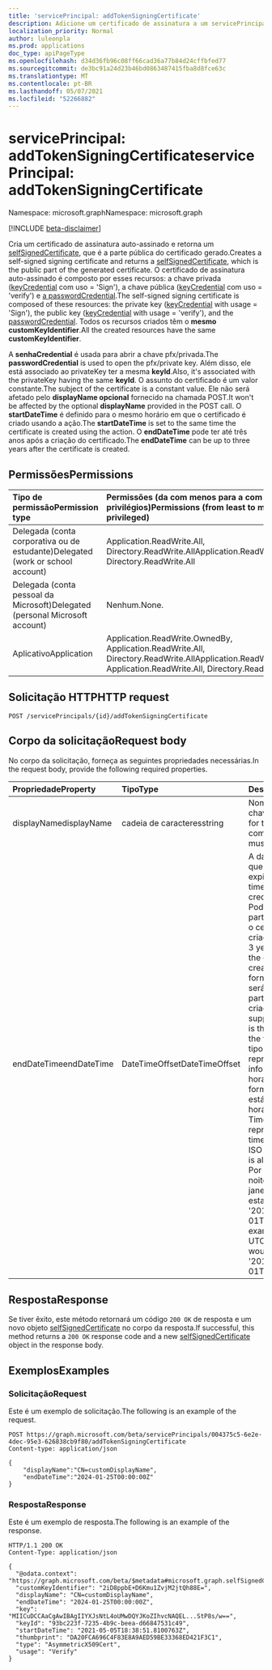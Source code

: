 ```yaml
---
title: 'servicePrincipal: addTokenSigningCertificate'
description: Adicione um certificado de assinatura a um servicePrincipal.
localization_priority: Normal
author: luleonpla
ms.prod: applications
doc_type: apiPageType
ms.openlocfilehash: d34d36fb96c08ff66cad36a77b84d24cffbfed77
ms.sourcegitcommit: de3bc91a24d23b46bd0863487415fba8d8fce63c
ms.translationtype: MT
ms.contentlocale: pt-BR
ms.lasthandoff: 05/07/2021
ms.locfileid: "52266882"
---
```

# <a name="serviceprincipal-addtokensigningcertificate"></a><span data-ttu-id="ebcac-103">servicePrincipal: addTokenSigningCertificate</span><span class="sxs-lookup"><span data-stu-id="ebcac-103">servicePrincipal: addTokenSigningCertificate</span></span>

<span data-ttu-id="ebcac-104">Namespace: microsoft.graph</span><span class="sxs-lookup"><span data-stu-id="ebcac-104">Namespace: microsoft.graph</span></span>

[!INCLUDE [beta-disclaimer](../../includes/beta-disclaimer.md)]

<span data-ttu-id="ebcac-105">Cria um certificado de assinatura auto-assinado e retorna um [selfSignedCertificate](../resources/selfsignedcertificate.md), que é a parte pública do certificado gerado.</span><span class="sxs-lookup"><span data-stu-id="ebcac-105">Creates a self-signed signing certificate and returns a [selfSignedCertificate](../resources/selfsignedcertificate.md), which is the public part of the generated certificate.</span></span> <span data-ttu-id="ebcac-106">O certificado de assinatura auto-assinado é composto por esses recursos: a chave privada ([keyCredential](../resources/keycredential.md) com uso = 'Sign'), a chave pública ([keyCredential](../resources/keycredential.md) com uso = 'verify') e [a passwordCredential](../resources/passwordcredential.md).</span><span class="sxs-lookup"><span data-stu-id="ebcac-106">The self-signed signing certificate is composed of these resources: the private key ([keyCredential](../resources/keycredential.md) with usage = 'Sign'), the public key ([keyCredential](../resources/keycredential.md) with usage = 'verify'), and the [passwordCredential](../resources/passwordcredential.md).</span></span> <span data-ttu-id="ebcac-107">Todos os recursos criados têm o **mesmo customKeyIdentifier**.</span><span class="sxs-lookup"><span data-stu-id="ebcac-107">All the created resources have the same **customKeyIdentifier**.</span></span>

<span data-ttu-id="ebcac-108">A **senhaCredential** é usada para abrir a chave pfx/privada.</span><span class="sxs-lookup"><span data-stu-id="ebcac-108">The **passwordCredential** is used to open the pfx/private key.</span></span> <span data-ttu-id="ebcac-109">Além disso, ele está associado ao privateKey ter a mesma **keyId**.</span><span class="sxs-lookup"><span data-stu-id="ebcac-109">Also, it's associated with the privateKey having the same **keyId**.</span></span> <span data-ttu-id="ebcac-110">O assunto do certificado é um valor constante.</span><span class="sxs-lookup"><span data-stu-id="ebcac-110">The subject of the certificate is a constant value.</span></span> <span data-ttu-id="ebcac-111">Ele não será afetado pelo **displayName opcional** fornecido na chamada POST.</span><span class="sxs-lookup"><span data-stu-id="ebcac-111">It won't be affected by the optional **displayName** provided in the POST call.</span></span> <span data-ttu-id="ebcac-112">O **startDateTime** é definido para o mesmo horário em que o certificado é criado usando a ação.</span><span class="sxs-lookup"><span data-stu-id="ebcac-112">The **startDateTime** is set to the same time the certificate is created using the action.</span></span> <span data-ttu-id="ebcac-113">O **endDateTime** pode ter até três anos após a criação do certificado.</span><span class="sxs-lookup"><span data-stu-id="ebcac-113">The **endDateTime** can be up to three years after the certificate is created.</span></span>

## <a name="permissions"></a><span data-ttu-id="ebcac-114">Permissões</span><span class="sxs-lookup"><span data-stu-id="ebcac-114">Permissions</span></span>

|<span data-ttu-id="ebcac-115">Tipo de permissão</span><span class="sxs-lookup"><span data-stu-id="ebcac-115">Permission type</span></span>      | <span data-ttu-id="ebcac-116">Permissões (da com menos para a com mais privilégios)</span><span class="sxs-lookup"><span data-stu-id="ebcac-116">Permissions (from least to most privileged)</span></span>              |
|:--------------------|:---------------------------------------------------------|
|<span data-ttu-id="ebcac-117">Delegada (conta corporativa ou de estudante)</span><span class="sxs-lookup"><span data-stu-id="ebcac-117">Delegated (work or school account)</span></span> | <span data-ttu-id="ebcac-118">Application.ReadWrite.All, Directory.ReadWrite.All</span><span class="sxs-lookup"><span data-stu-id="ebcac-118">Application.ReadWrite.All, Directory.ReadWrite.All</span></span> |
|<span data-ttu-id="ebcac-119">Delegada (conta pessoal da Microsoft)</span><span class="sxs-lookup"><span data-stu-id="ebcac-119">Delegated (personal Microsoft account)</span></span> | <span data-ttu-id="ebcac-120">Nenhum.</span><span class="sxs-lookup"><span data-stu-id="ebcac-120">None.</span></span>    |
|<span data-ttu-id="ebcac-121">Aplicativo</span><span class="sxs-lookup"><span data-stu-id="ebcac-121">Application</span></span> | <span data-ttu-id="ebcac-122">Application.ReadWrite.OwnedBy, Application.ReadWrite.All, Directory.ReadWrite.All</span><span class="sxs-lookup"><span data-stu-id="ebcac-122">Application.ReadWrite.OwnedBy, Application.ReadWrite.All, Directory.ReadWrite.All</span></span> |


## <a name="http-request"></a><span data-ttu-id="ebcac-123">Solicitação HTTP</span><span class="sxs-lookup"><span data-stu-id="ebcac-123">HTTP request</span></span>

<!-- { "blockType": "ignored" } -->

```http
POST /servicePrincipals/{id}/addTokenSigningCertificate
```

## <a name="request-body"></a><span data-ttu-id="ebcac-124">Corpo da solicitação</span><span class="sxs-lookup"><span data-stu-id="ebcac-124">Request body</span></span>

<span data-ttu-id="ebcac-125">No corpo da solicitação, forneça as seguintes propriedades necessárias.</span><span class="sxs-lookup"><span data-stu-id="ebcac-125">In the request body, provide the following required properties.</span></span>

| <span data-ttu-id="ebcac-126">Propriedade</span><span class="sxs-lookup"><span data-stu-id="ebcac-126">Property</span></span>     | <span data-ttu-id="ebcac-127">Tipo</span><span class="sxs-lookup"><span data-stu-id="ebcac-127">Type</span></span>   |<span data-ttu-id="ebcac-128">Descrição</span><span class="sxs-lookup"><span data-stu-id="ebcac-128">Description</span></span>|
|:---------------|:--------|:----------|
| <span data-ttu-id="ebcac-129">displayName</span><span class="sxs-lookup"><span data-stu-id="ebcac-129">displayName</span></span> | <span data-ttu-id="ebcac-130">cadeia de caracteres</span><span class="sxs-lookup"><span data-stu-id="ebcac-130">string</span></span> | <span data-ttu-id="ebcac-131">Nome amigável para a chave.</span><span class="sxs-lookup"><span data-stu-id="ebcac-131">Friendly name for the key.</span></span>  <span data-ttu-id="ebcac-132">Ele deve começar com `CN=` .</span><span class="sxs-lookup"><span data-stu-id="ebcac-132">It must start with `CN=`.</span></span>|
| <span data-ttu-id="ebcac-133">endDateTime</span><span class="sxs-lookup"><span data-stu-id="ebcac-133">endDateTime</span></span> | <span data-ttu-id="ebcac-134">DateTimeOffset</span><span class="sxs-lookup"><span data-stu-id="ebcac-134">DateTimeOffset</span></span> |<span data-ttu-id="ebcac-135">A data e a hora em que a credencial expira.</span><span class="sxs-lookup"><span data-stu-id="ebcac-135">The date and time when the credential expires.</span></span> <span data-ttu-id="ebcac-136">Pode ser até 3 anos a partir da data em que o certificado é criado.</span><span class="sxs-lookup"><span data-stu-id="ebcac-136">It can be up to 3 years from the date the certificate is created.</span></span> <span data-ttu-id="ebcac-137">Se não for fornecido, o padrão será de três anos a partir do momento da criação.</span><span class="sxs-lookup"><span data-stu-id="ebcac-137">If not supplied, the default is three years from the time of creation.</span></span> <span data-ttu-id="ebcac-138">O tipo Timestamp representa informações de data e hora usando o formato ISO 8601 e está sempre no horário UTC.</span><span class="sxs-lookup"><span data-stu-id="ebcac-138">The Timestamp type represents date and time information using ISO 8601 format and is always in UTC time.</span></span> <span data-ttu-id="ebcac-139">Por exemplo, meia-noite UTC em 1º de janeiro de 2014 teria esta aparência: '2014-01-01T00:00:00Z' .</span><span class="sxs-lookup"><span data-stu-id="ebcac-139">For example, midnight UTC on Jan 1, 2014 would look like this: '2014-01-01T00:00:00Z' .</span></span>|

## <a name="response"></a><span data-ttu-id="ebcac-140">Resposta</span><span class="sxs-lookup"><span data-stu-id="ebcac-140">Response</span></span>

<span data-ttu-id="ebcac-141">Se tiver êxito, este método retornará um código `200 OK` de resposta e um novo objeto [selfSignedCertificate](../resources/selfsignedcertificate.md) no corpo da resposta.</span><span class="sxs-lookup"><span data-stu-id="ebcac-141">If successful, this method returns a `200 OK` response code and a new [selfSignedCertificate](../resources/selfsignedcertificate.md) object in the response body.</span></span>

## <a name="examples"></a><span data-ttu-id="ebcac-142">Exemplos</span><span class="sxs-lookup"><span data-stu-id="ebcac-142">Examples</span></span>

### <a name="request"></a><span data-ttu-id="ebcac-143">Solicitação</span><span class="sxs-lookup"><span data-stu-id="ebcac-143">Request</span></span>

<span data-ttu-id="ebcac-144">Este é um exemplo de solicitação.</span><span class="sxs-lookup"><span data-stu-id="ebcac-144">The following is an example of the request.</span></span>

<!-- {
  "blockType": "request",
  "name": "serviceprincipal_addtokensigningcertificate"
}-->

```http
POST https://graph.microsoft.com/beta/servicePrincipals/004375c5-6e2e-4dec-95e3-626838cb9f80/addTokenSigningCertificate
Content-type: application/json

{
    "displayName":"CN=customDisplayName",
    "endDateTime":"2024-01-25T00:00:00Z"
}
```

### <a name="response"></a><span data-ttu-id="ebcac-145">Resposta</span><span class="sxs-lookup"><span data-stu-id="ebcac-145">Response</span></span>

<span data-ttu-id="ebcac-146">Este é um exemplo de resposta.</span><span class="sxs-lookup"><span data-stu-id="ebcac-146">The following is an example of the response.</span></span>

<!-- {
  "blockType": "response",
  "truncated": true,
  "@odata.type": "microsoft.graph.selfSignedCertificate"
} -->

```http
HTTP/1.1 200 OK
Content-Type: application/json

{
  "@odata.context": "https://graph.microsoft.com/beta/$metadata#microsoft.graph.selfSignedCertificate",
  "customKeyIdentifier": "2iD8ppbE+D6Kmu1ZvjM2jtQh88E=",
  "displayName": "CN=customDisplayName",
  "endDateTime": "2024-01-25T00:00:00Z",
  "key": "MIICuDCCAaCgAwIBAgIIYXJsNtL4oUMwDQYJKoZIhvcNAQEL...StP8s/w==",
  "keyId": "93bc223f-7235-4b9c-beea-d66847531c49",
  "startDateTime": "2021-05-05T18:38:51.8100763Z",
  "thumbprint": "DA20FCA696C4F83E8A9AED59BE33368ED421F3C1",
  "type": "AsymmetricX509Cert",
  "usage": "Verify"
}
```
<!-- uuid: 16cd6b66-4b1a-43a1-adaf-3a886856ed98
2021-01-15 14:57:30 UTC -->
<!-- {
  "type": "#page.annotation",
  "description": "servicePrincipal: selfSignedCertificate",
  "keywords": "",
  "section": "documentation",
  "tocPath": "",
  "suppressions": [
    "Error: serviceprincipal_selfsignedcertificate:\r\n      Resource type was null or missing, so we assume there is no response to validate."
    ]
} -->

